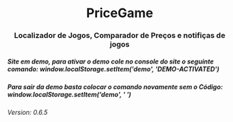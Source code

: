 <h1 align="center">PriceGame</h1>

<h3 align="center">  Localizador de Jogos, Comparador de Preços e notifiças de jogos </h3>




<h5> Site em demo, para ativar o demo cole no console do site o seguinte comando: window.localStorage.setItem('demo', 'DEMO-ACTIVATED') </h5>

<h5> Para sair da demo basta colocar o comando novamente sem o Código: window.localStorage.setItem('demo', ' ') </h5>


<h6>Version: 0.6.5 </h6>
